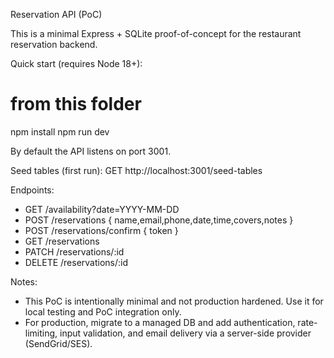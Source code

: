 Reservation API (PoC)

This is a minimal Express + SQLite proof-of-concept for the restaurant reservation backend.

Quick start (requires Node 18+):

# from this folder
npm install
npm run dev

By default the API listens on port 3001.

Seed tables (first run):
GET http://localhost:3001/seed-tables

Endpoints:
- GET /availability?date=YYYY-MM-DD
- POST /reservations { name,email,phone,date,time,covers,notes }
- POST /reservations/confirm { token }
- GET /reservations
- PATCH /reservations/:id
- DELETE /reservations/:id

Notes:
- This PoC is intentionally minimal and not production hardened. Use it for local testing and PoC integration only.
- For production, migrate to a managed DB and add authentication, rate-limiting, input validation, and email delivery via a server-side provider (SendGrid/SES).
